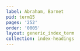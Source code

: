```yaml
---
label: Abraham, Barnet
pid: term15
pages: '252'
order: '0005'
layout: generic_index_term
collection: index-headings
---
```

